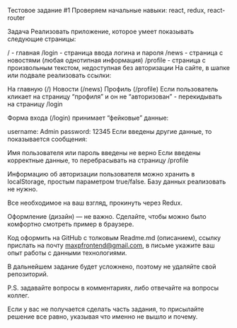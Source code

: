 Тестовое задание #1
Проверяем начальные навыки: react, redux, react-router

Задача
Реализовать приложение, которое умеет показывать следующие страницы:

/ - главная
/login - страница ввода логина и пароля
/news - страница с новостями (любая однотипная информация)
/profile - страница с произвольным текстом, недоступная без авторизации
На сайте, в шапке или подвале реализовать ссылки:

На главную (/)
Новости (/news)
Профиль (/profile)
Если пользователь кликает на страницу “профиля” и он не “авторизован” - перекидывать на страницу /login

Форма входа (/login) принимает “фейковые” данные:

username: Admin
password: 12345 
Если введены другие данные, то показывается сообщения:

Имя пользователя или пароль введены не верно 
Если введены корректные данные, то перебрасывать на страницу /profile

Информацию об авторизации пользователя можно хранить в localStorage, простым параметром true/false. Базу данных реализовать не нужно.

Все необходимое на ваш взгляд, прокинуть через Redux.

Оформление (дизайн) — не важно. Сделайте, чтобы можно было комфортно смотреть пример в браузере.

Код оформить на GitHub с толковым Readme.md (описанием), ссылку прислать на почту maxpfrontend@gmail.com, в письме укажите ваш опыт работы с данными технологиями.

В дальнейшем задание будет усложнено, поэтому не удаляйте свой репозиторий.

P.S. задавайте вопросы в комментариях, либо отвечайте на вопросы коллег.

Если у вас не получается сделать часть задания, то присылайте решение все равно, указывая что именно не вышло и почему.